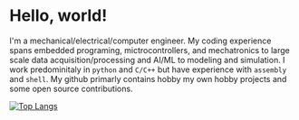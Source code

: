 # Hello, world!

I'm a mechanical/electrical/computer engineer. My coding experience spans embedded programing, mictrocontrollers, and mechatronics to large scale data acquisition/processing and AI/ML to modeling and simulation. I work predominitaly in `python` and `C/C++` but have experience with `assembly` and `shell`. My github primarly contains hobby my own hobby projects and some open source contributions. 

[![Top Langs](https://github-readme-stats-git-masterrstaa-rickstaa.vercel.app/api/top-langs/?username=soxand16&size_weight=0&count_weight=1&hide=Batchfile&theme=tokyonight)](https://github.com/anuraghazra/github-readme-stats)

<!--
**soxand16/soxand16** is a ✨ _special_ ✨ repository because its `README.md` (this file) appears on your GitHub profile.

Here are some ideas to get you started:

- 🔭 I’m currently working on ...
- 🌱 I’m currently learning ...
- 👯 I’m looking to collaborate on ...
- 🤔 I’m looking for help with ...
- 💬 Ask me about ...
- 📫 How to reach me: ...
- 😄 Pronouns: ...
- ⚡ Fun fact: ...
-->

